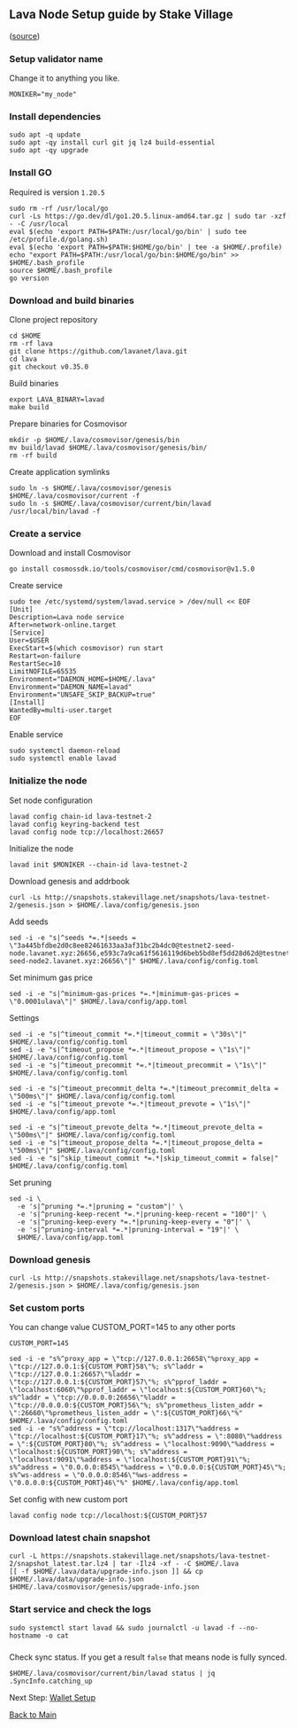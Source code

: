 ## Lava Node Setup guide by Stake Village

([source](https://stakevillage.net/en/lava-testnet2/index.php))
### Setup validator name
Change it to anything you like.
```
MONIKER="my_node"
```

### Install dependencies
```
sudo apt -q update
sudo apt -qy install curl git jq lz4 build-essential
sudo apt -qy upgrade
```

### Install GO
Required is version `1.20.5`
```
sudo rm -rf /usr/local/go
curl -Ls https://go.dev/dl/go1.20.5.linux-amd64.tar.gz | sudo tar -xzf - -C /usr/local
eval $(echo 'export PATH=$PATH:/usr/local/go/bin' | sudo tee /etc/profile.d/golang.sh)
eval $(echo 'export PATH=$PATH:$HOME/go/bin' | tee -a $HOME/.profile)
echo "export PATH=$PATH:/usr/local/go/bin:$HOME/go/bin" >> $HOME/.bash_profile
source $HOME/.bash_profile
go version
```
### Download and build binaries

Clone project repository
```
cd $HOME
rm -rf lava
git clone https://github.com/lavanet/lava.git
cd lava
git checkout v0.35.0
```

Build binaries
```
export LAVA_BINARY=lavad
make build
```

Prepare binaries for Cosmovisor
```
mkdir -p $HOME/.lava/cosmovisor/genesis/bin
mv build/lavad $HOME/.lava/cosmovisor/genesis/bin/
rm -rf build
```
Create application symlinks
```
sudo ln -s $HOME/.lava/cosmovisor/genesis $HOME/.lava/cosmovisor/current -f
sudo ln -s $HOME/.lava/cosmovisor/current/bin/lavad /usr/local/bin/lavad -f
```

### Create a service

Download and install Cosmovisor
```
go install cosmossdk.io/tools/cosmovisor/cmd/cosmovisor@v1.5.0
```
Create service
```
sudo tee /etc/systemd/system/lavad.service > /dev/null << EOF
[Unit]
Description=Lava node service
After=network-online.target
[Service]
User=$USER
ExecStart=$(which cosmovisor) run start
Restart=on-failure
RestartSec=10
LimitNOFILE=65535
Environment="DAEMON_HOME=$HOME/.lava"
Environment="DAEMON_NAME=lavad"
Environment="UNSAFE_SKIP_BACKUP=true"
[Install]
WantedBy=multi-user.target
EOF
```
Enable service
```
sudo systemctl daemon-reload
sudo systemctl enable lavad
```

### Initialize the node

Set node configuration
```
lavad config chain-id lava-testnet-2
lavad config keyring-backend test
lavad config node tcp://localhost:26657
```

Initialize the node
```
lavad init $MONIKER --chain-id lava-testnet-2
```

Download genesis and addrbook
```
curl -Ls http://snapshots.stakevillage.net/snapshots/lava-testnet-2/genesis.json > $HOME/.lava/config/genesis.json
```
Add seeds
```
sed -i -e "s|^seeds *=.*|seeds = \"3a445bfdbe2d0c8ee82461633aa3af31bc2b4dc0@testnet2-seed-node.lavanet.xyz:26656,e593c7a9ca61f5616119d6beb5bd8ef5dd28d62d@testnet2-seed-node2.lavanet.xyz:26656\"|" $HOME/.lava/config/config.toml
```
Set minimum gas price
```
sed -i -e "s|^minimum-gas-prices *=.*|minimum-gas-prices = \"0.0001ulava\"|" $HOME/.lava/config/app.toml
```
Settings
```
sed -i -e "s|^timeout_commit *=.*|timeout_commit = \"30s\"|" $HOME/.lava/config/config.toml
sed -i -e "s|^timeout_propose *=.*|timeout_propose = \"1s\"|" $HOME/.lava/config/config.toml
sed -i -e "s|^timeout_precommit *=.*|timeout_precommit = \"1s\"|" $HOME/.lava/config/config.toml

sed -i -e "s|^timeout_precommit_delta *=.*|timeout_precommit_delta = \"500ms\"|" $HOME/.lava/config/config.toml
sed -i -e "s|^timeout_prevote *=.*|timeout_prevote = \"1s\"|" $HOME/.lava/config/app.toml

sed -i -e "s|^timeout_prevote_delta *=.*|timeout_prevote_delta = \"500ms\"|" $HOME/.lava/config/config.toml
sed -i -e "s|^timeout_propose_delta *=.*|timeout_propose_delta = \"500ms\"|" $HOME/.lava/config/config.toml
sed -i -e "s|^skip_timeout_commit *=.*|skip_timeout_commit = false|" $HOME/.lava/config/config.toml
```
Set pruning
```
sed -i \
  -e 's|^pruning *=.*|pruning = "custom"|' \
  -e 's|^pruning-keep-recent *=.*|pruning-keep-recent = "100"|' \
  -e 's|^pruning-keep-every *=.*|pruning-keep-every = "0"|' \
  -e 's|^pruning-interval *=.*|pruning-interval = "19"|' \
  $HOME/.lava/config/app.toml
```
### Download genesis
```
curl -Ls http://snapshots.stakevillage.net/snapshots/lava-testnet-2/genesis.json > $HOME/.lava/config/genesis.json
```
### Set custom ports
You can change value CUSTOM_PORT=145 to any other ports
```
CUSTOM_PORT=145
```
```
sed -i -e "s%^proxy_app = \"tcp://127.0.0.1:26658\"%proxy_app = \"tcp://127.0.0.1:${CUSTOM_PORT}58\"%; s%^laddr = \"tcp://127.0.0.1:26657\"%laddr = \"tcp://127.0.0.1:${CUSTOM_PORT}57\"%; s%^pprof_laddr = \"localhost:6060\"%pprof_laddr = \"localhost:${CUSTOM_PORT}60\"%; s%^laddr = \"tcp://0.0.0.0:26656\"%laddr = \"tcp://0.0.0.0:${CUSTOM_PORT}56\"%; s%^prometheus_listen_addr = \":26660\"%prometheus_listen_addr = \":${CUSTOM_PORT}66\"%" $HOME/.lava/config/config.toml
sed -i -e "s%^address = \"tcp://localhost:1317\"%address = \"tcp://localhost:${CUSTOM_PORT}17\"%; s%^address = \":8080\"%address = \":${CUSTOM_PORT}80\"%; s%^address = \"localhost:9090\"%address = \"localhost:${CUSTOM_PORT}90\"%; s%^address = \"localhost:9091\"%address = \"localhost:${CUSTOM_PORT}91\"%; s%^address = \"0.0.0.0:8545\"%address = \"0.0.0.0:${CUSTOM_PORT}45\"%; s%^ws-address = \"0.0.0.0:8546\"%ws-address = \"0.0.0.0:${CUSTOM_PORT}46\"%" $HOME/.lava/config/app.toml
```

Set config with new custom port
```
lavad config node tcp://localhost:${CUSTOM_PORT}57
```

### Download latest chain snapshot
```
curl -L https://snapshots.stakevillage.net/snapshots/lava-testnet-2/snapshot_latest.tar.lz4 | tar -Ilz4 -xf - -C $HOME/.lava
[[ -f $HOME/.lava/data/upgrade-info.json ]] && cp $HOME/.lava/data/upgrade-info.json $HOME/.lava/cosmovisor/genesis/upgrade-info.json
```

### Start service and check the logs
```
sudo systemctl start lavad && sudo journalctl -u lavad -f --no-hostname -o cat
```
###
Check sync status. If you get a result `false` that means node is fully synced.
```
$HOME/.lava/cosmovisor/current/bin/lavad status | jq .SyncInfo.catching_up
```

Next Step: [Wallet Setup](https://github.com/zachzwei/z4ch-nodes/blob/main/lava/lava-wallet.md)


[Back to Main](https://github.com/zachzwei/z4ch-nodes)

